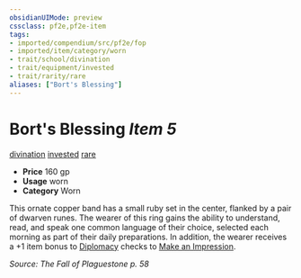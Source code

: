 ```yaml
---
obsidianUIMode: preview
cssclass: pf2e,pf2e-item
tags:
- imported/compendium/src/pf2e/fop
- imported/item/category/worn
- trait/school/divination
- trait/equipment/invested
- trait/rarity/rare
aliases: ["Bort's Blessing"]
---
```

# Bort's Blessing *Item 5*  
[divination](divination.md)  [invested](invested.md)  [rare](rare.md)  

- **Price** 160 gp
- **Usage** worn
- **Category** Worn

This ornate copper band has a small ruby set in the center, flanked by a pair of dwarven runes. The wearer of this ring gains the ability to understand, read, and speak one common language of their choice, selected each morning as part of their daily preparations. In addition, the wearer receives a +1 item bonus to [Diplomacy](../../skills.md#Diplomacy) checks to [Make an Impression](make-an-impression.md).

*Source: The Fall of Plaguestone p. 58*